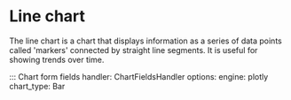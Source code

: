 # Line chart

The line chart is a chart that displays information as a series of data points called 'markers' connected by straight line segments. It is useful for showing trends over time.

::: Chart form fields
    handler: ChartFieldsHandler
    options:
      engine: plotly
      chart_type: Bar
